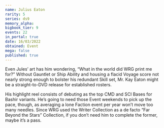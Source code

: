 ```yaml
---
name: Julius Eaton
rarity: 5
series: ds9
memory_alpha:
bigbook_tier: 9
events: 22
in_portal: true
date: 16/03/2022
obtained: Event
mega: false
published: true
---
```


Even Jules’ art has him wondering, “What in the world did WRG print me for?” Without Gauntlet or Ship Ability and housing a flacid Voyage score not nearly strong enough to bolster his redundant Skill set, Mr. Kay Eaton might be a straight-to-DVD release for established rosters.

His highlight reel consists of debuting as the top CMD and SCI Bases for Bashir variants. He’s going to need those Event weekends to pick up the pace, though, as averaging a lone Faction event per year won’t move too many needles. Since WRG used the Writer Collection as a de facto “Far Beyond the Stars” Collection, if you don’t need him to complete the former, maybe it’s a pass.
